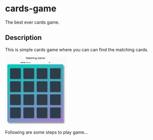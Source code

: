 # cards-game
The best ever cards game.
## Description

This  is simple cards game where you can can find the matching cards.

<img src= "https://github.com/sukhde/cards-game/blob/master/Capture.PNG?raw=true" width=200px>



Following are some steps to play game...
